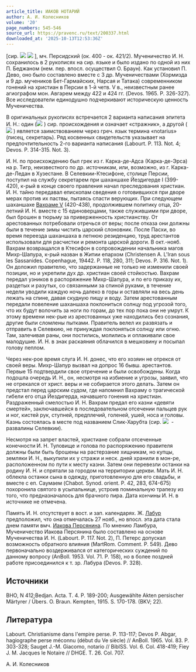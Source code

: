 ```yaml
---
article_title: ИАКОВ НОТАРИЙ
author: А. И. Колесников
volume: '20'
page_numbers: 545-546
source_url: https://pravenc.ru/text/200337.html
downloaded_at: '2025-10-13T12:53:36Z'
---
```


[сир. ![](<https://pravenc.ru/char/26094/BOx7etx5b /image.png>) ![](<https://pravenc.ru/char/26094/ x40x82WOk/image.png>) ], мч. Персидский (ок. 400 - ок. 421/2). Мученичество И. Н. сохранилось в 2 рукописях на сир. языке и было издано по одной из них П. Беджаном (нем. пер. впосл. осуществил О. Браун). Как установил П. Дево, оно было составлено вместе с 3 др. Мученичествами (Хормизда и 9 др. мучеников Бет-Гармайских, Нарсая и Татака) современником гонений на христиан в Персии в 1-й четв. V в., неизвестным ранее агиографом мон. Авгарем между 422 и 424 гг. (Devos. 1965. P. 326-327). Все исследователи единодушно подчеркивают историческую ценность Мученичества.

В оригинальных рукописях встречается 2 варианта написания эпитета И. Н.: один (![](https://pravenc.ru/char/26094/x40x81OXk/image.png) ) сир. происхождения и означает «стражник», а другой (![](https://pravenc.ru/char/26094/x40x82WOk/image.png) ) является заимствованием через греч. язык термина «notarius» (писец, секретарь). Ряд косвенных свидетельств указывает на предпочтительность 2-го варианта написания (Labourt. P. 113. Not. 4; Devos. P. 314-315. Not. 3).

И. Н. по происхождению был грек из г. Карка-де-Адса (Карка-де-Эрса) на р. Тигр, неизвестного по др. источникам, или, возможно, из г. Карка-де-Ледан в Хузестане. В Селевкии-Ктесифоне, столице Персии, поступил на службу секретарем при шаханшахе Йездигерде I (399-420), к-рый в конце своего правления начал преследования христиан. И. Н. тайно передавал епископам сведения о готовившихся при дворе мерах против их паствы, пытаясь спасти верующих. При следующем шаханшахе [Вахраме V](<https://pravenc.ru/text/Вахраме V.html>) (420-438), продолжившем политику отца, 20-летний И. Н. вместе с 15 единоверцами, также служившими при дворе, был брошен в тюрьму за приверженность христианству. От арестованных потребовали отречься от веры; после отказа они должны были в течение зимы чистить царский слоновник. После Пасхи, во время переезда шаханшаха в летнюю резиденцию, труд арестантов использовали для расчистки и ремонта царской дороги. В окт.-нояб. Вахрам возвращался в Ктесифон в сопровождении начальника магов Михр-Шапура, к-рый назван в Житии епархом (Christensen A. L'Iran sous les Sassanides. Copenhague, 19442. P. 118, 280, 311; Devos. P. 316. Not. 1). Он доложил правителю, что задержанные не только не изменили своей позиции, но и укрепили дух др. христиан своей стойкостью. Вахрам передал узников в распоряжение Михр-Шапура, и по его приказу их, раздетых и разутых, со связанными за спиной руками, в течение недели уводили каждую ночь далеко в горы и оставляли на весь день лежать на спине, давая скудную пищу и воду. Затем арестованным передали повеление шаханшаха поклониться солнцу под угрозой того, что их будут волочить за ноги по горам, до тех пор пока они не умрут. К этому времени нек-рые из арестованных уже находились без сознания, другие были сломлены пытками. Правитель велел их развязать и отправить в Селевкию, не принуждая поклоняться солнцу или огню. Там, залечивая раны, они постились, молились и оплакивали свое малодушие. И. Н. в знак раскаяния облачился в мешковину и посыпал голову пеплом.

Через нек-рое время слуга И. Н. донес, что его хозяин не отрекся от своей веры. Михр-Шапур вызвал на допрос 16 бывш. арестантов. Первые 15 подтвердили свое отречение и были освобождены. Когда подошла очередь И. Н., он, несмотря на избиение и угрозы, заявил, что не отрекался от христ. веры и не собирается этого делать. Затем он предстал перед царским судом, где напомнил Вахраму о трагической гибели его отца Йездигерда, начавшего гонения на христиан. Раздраженный смелостью И. Н. Вахрам предал его казни «девяти смертей», заключавшейся в последовательном отсечении пальцев рук и ног, кистей рук, ступней, предплечий, голеней, ушей, носа и головы. Казнь состоялась в месте под названием Слик-Харубта (сир. ![](https://pravenc.ru/char/26094/x9cCNx82S/image.png)  - развалины Селевкии).

Несмотря на запрет властей, христиане собрали отсеченные конечности И. Н. Туловище и голова по распоряжению правителя должны были быть брошены на растерзание хищникам, но купцы, земляки И. Н., выкупили их у стражи и неск. дней хранили в мон-ре, расположенном по пути к месту казни. Затем они перевезли останки на родину И. Н. и спрятали за городом на территории церкви. Мать И. Н. облекла останки сына в одежду, приготовленную для его свадьбы, и вместе с еп. Саумаем (Chabot. Synod. orient. P. 42, 283, 674-675) похоронила святого в усыпальнице, устроив поминальную трапезу из того, что предназначалось для брачного пира. Дата кончины И. Н. в источнике не отмечена.

Память И. Н. отсутствует в вост. и зап. календарях. Ж. [Лабур](https://pravenc.ru/text/Лабур.html) предположил, что она отмечалась 27 нояб., но впосл. эта дата стала днем памяти вмч. [Иакова Персянина](<https://pravenc.ru/text/Иаков Персянин.html>). По мнению Ламбура, Мученичество Иакова Персянина было составлено на основе Мученичества И. Н. (Labourt. P. 117. Not. 2), П. Петерс допускал возможность обратного влияния (MartRom. Comment. P. 549). Дево первоначально воздерживался от категорических суждений по данному вопросу (AnBoll. 1953. Vol. 71. P. 158), но в более поздней работе присоединился к т. зр. Лабура (Devos. P. 328).

## Источники

BHO, N 412;Bedjan. Acta. T. 4. P. 189-200; Ausgewählte Akten persischer Märtyrer / Übers. O. Braun. Kempten, 1915. S. 170-178. (BKV; 22).

## Литература

Labourt. Christianisme dans l'empire perse. P. 113-117; Devos P. Abgar, hagiographe perse méconnu (début du Ve siècle) // AnBoll. 1965. Vol. 83. P. 303-328; Sauget J.-M. Giacomo, notario // BiblSS. Vol. 6. Col. 418-419; Fiey J. M. Jacques le Notaire // DHGE. T. 26. Col. 707.

А. И. Колесников
